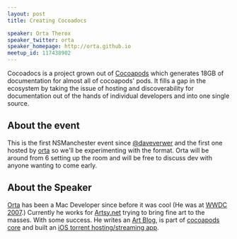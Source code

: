 ```yaml
---
layout: post
title: Creating Cocoadocs

speaker: Orta Therox
speaker_twitter: orta
speaker_homepage: http://orta.github.io
meetup_id: 117438902
---
```


Cocoadocs is a project grown out of [Cocoapods](http://cocoapods.org) which generates 18GB of documentation for almost all of cocoapods' pods. It fills a gap in the ecosystem by taking the issue of hosting and discoverability for documentation out of the hands of individual developers and into one single source.

 <!-- more -->

 About the event
----

This is the first NSManchester event since [@daveverwer](http://twitter.com/daveverwer) and the first one hosted by [orta](http://orta.github.io) so we'll be experimenting with the format. Orta will be around from 6 setting up the room and will be free to discuss dev with anyone wanting to come early.


About the Speaker
----

[Orta](http://orta.github.io) has been a Mac Developer since before it was cool (He was at [WWDC 2007](http://www.engadget.com/2007/06/11/steve-jobs-live-from-wwdc-2007/).) Currently he works for [Artsy.net](http://artsy.net) trying to bring fine art to the masses. With some success. He writes an [Art Blog](http://artsy.net/orta), is part of [cocoapods core](http://cocoapods.org) and built an [iOS torrent hosting/streaming app](http://awesomeputioapp.com). 